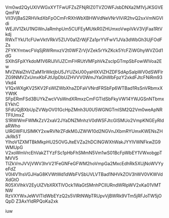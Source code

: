 Vm0wd2QyUXlVWGxXYTFwUFZsZFNjRlZ0TVZOWFJsbDNXa2M1VjJKSGVEQmFW
Vll3VjBaS2RHVkdXbFpOCmFrRXhWbXBHWVdNeVNrVlViR2hvQ2sxVmNGVldi
WEJIV1ZkU1NGWnJaRmhpUm5CUFEyMUtkR0ZHUmxoVwpiVkV3VjFaa1RtVkdj
RWxTYkU1cFUwVktVRkV5ZUV0a1ZrWjFZa1prYVFwV1JVa3dWbGh3UjFOdFZs
ZFYKYmtwcFVqSjRWRmxzV2t0WFZrVjVZek5rYkZKck5YcFZiWGhyWVZGd1dG
SXlhSFpXYkdoM1V6RlJlVlJZCmFHRUtVMFphVkZsclpGTmpSbFowWlVoa2Ew
MVZWalZhVlZaM1lrWktjbU5JYUZkU00yaHlXVlZHZDFSdApSalpWV0dSWFlr
ZG9NMVZxUmxKbFJtUlpDbUZHVVV0WmJYaGhWbFpzY2xkdFJtcFNiRm93Vkd4
V1QxWXgKV25KV2FsWlZWbXhaZDFaVVNrdFRSbFp6WTBad1RsSnVRbmxXYWtK
SFpERmFSd3BUYkZwcVVsWndXRmxzCmFGTldSbFkyVW14YWJGSnNTbmxEYkhC
SFdUQjBXbUpZVWpOV01GcHpZMnh3U0U5WGNGTmlSM2Q2Vm0weApNRTFIUmxZ
S1RWWmFWMkZzV2xaV2JYaDNZMnhzV0dWSFJtcGlSMUo2VmpKNGEyRldaRWho
UlRGWFlUSlMKY2xwRVNrZFdkM0JZWW10d2NGVnJXbmRYUmxKWENsZHJkRk5T
YlhoV1ZXMTBkMkpHU25OVGJteEVZa2hDClNGWXhWakJYYlVWNFkwZG9WMUpG
V2xoWmVrcEhVakZTYzFSc1pHbFhSMmN5Vm1wS01BcFpWbEY1VWxobgpTMVV5
TlZkVmJVVjVWV3hrV21FeGNFeGFWM2hoVmpGa2MxcEdhRk5XUjNoWVYyeFdZ
V0l4V1hsVGJHaG8KVWtWd1dWbFVSbUVLVTBad1NHVkZOV3hWV0VKWVdXdGtO
R05XVlhkV2EyUlZVbXRXTlVOck1WaGtSMnhPCllURndWRlpWV2xKa01VMTNW
RzVXYWxJeWVITldWbEYzQ2s5VlRtNWpTRUpvVjBWRk9VTm5jRFJoTW5jOQpD
Z3AxYldRPQoKa2xk

iuw